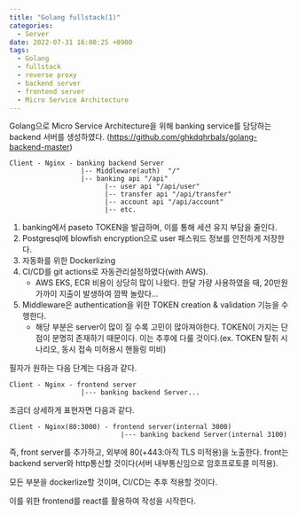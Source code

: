 ```yaml
---
title: "Golang fullstack(1)"
categories:
  - Server
date: 2022-07-31 16:00:25 +0900
tags:
  - Golang
  - fullstack
  - reverse proxy
  - backend server
  - frontend server
  - Micro Service Architecture
---
```


Golang으로 Micro Service Architecture을 위해 banking service를 담당하는 backend 서버를 생성하였다.
(https://github.com/ghkdqhrbals/golang-backend-master)

```
Client - Nginx - banking backend Server
                  |-- Middleware(auth)  "/"
                  |-- banking api "/api"
                        |-- user api "/api/user"
                        |-- transfer api "/api/transfer"
                        |-- account api "/api/account"
                        |-- etc.
```

1. banking에서 paseto TOKEN을 발급하며, 이를 통해 세션 유지 부담을 줄인다.
2. Postgresql에 blowfish encryption으로 user 패스워드 정보를 안전하게 저장한다.
3. 자동화를 위한 Dockerlizing
4. CI/CD를 git actions로 자동관리설정하였다(with AWS).
   * AWS EKS, ECR 비용이 상당히 많이 나왔다. 한달 가량 사용하였을 때, 20만원 가까이 지출이 발생하여 깜짝 놀랐다...
5. Middleware은 authentication을 위한 TOKEN creation & validation 기능을 수행한다.
   * 해당 부분은 server이 많이 질 수록 고민이 많아져야한다. TOKEN이 가지는 단점이 분명히 존재하기 때문이다. 이는 추후에 다룰 것이다.(ex. TOKEN 탈취 시나리오, 동시 접속 미허용시 핸들링 미비)


필자가 원하는 다음 단계는 다음과 같다.

```
Client - Nginx - frontend server
                  |--- banking backend Server...
```

조금더 상세하게 표현자면 다음과 같다.

```
Client - Nginx(80:3000) - frontend server(internal 3000)
                            |--- banking backend Server(internal 3100)
```

즉, front server를 추가하고, 외부에 80(+443:아직 TLS 미적용)을 노출한다.
front는 backend server와 http통신할 것이다(서버 내부통신임으로 암호프로토콜 미적용).

모든 부분을 dockerlize할 것이며, CI/CD는 추후 적용할 것이다.

이를 위한 frontend를 react를 활용하여 작성을 시작한다.